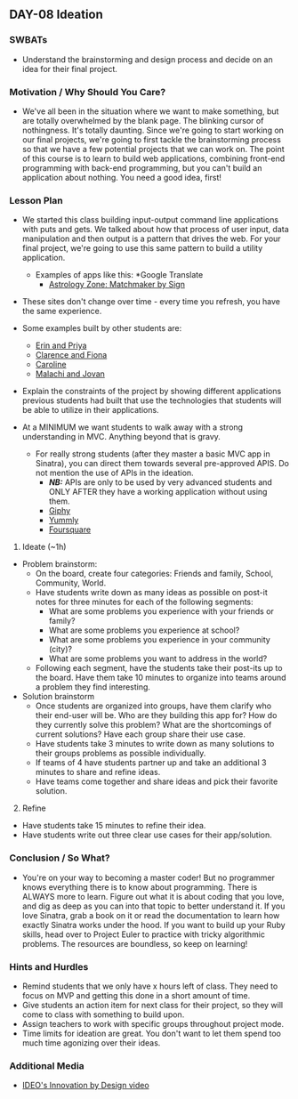 ## DAY-08 Ideation 

### SWBATs
+ Understand the brainstorming and design process and decide on an idea for their final project.

### Motivation / Why Should You Care?
+ We've all been in the situation where we want to make something, but are totally overwhelmed by the blank page. The blinking cursor of nothingness. It's totally daunting. Since we're going to start working on our final projects, we're going to first tackle the brainstorming process so that we have a few potential projects that we can work on. The point of this course is to learn to build web applications, combining front-end programming with back-end programming, but you can't build an application about nothing. You need a good idea, first!

### Lesson Plan
+ We started this class building input-output command line applications with puts and gets. We talked about how that process of user input, data manipulation and then output is a pattern that drives the web. For your final project, we're going to use this same pattern to build a utility application. 
  * Examples of apps like this: 
    *Google Translate 
    * [Astrology Zone: Matchmaker by Sign](http://www.astrologyzone.com/main.html)
+ These sites don't change over time - every time you refresh, you have the same experience.

+ Some examples built by other students are:
  * [Erin and Priya](http://moodmusic-fi.herokuapp.com)
  * [Clarence and Fiona](http://breaking-as.herokuapp.com/)
  * [Caroline](http://monogram-maker.herokuapp.com)
  * [Malachi and Jovan](http://which-fruit-are-you.herokuapp.com)
+ Explain the constraints of the project by showing different applications previous students had built that use the technologies that students will be able to utilize in their applications. 

+ At a MINIMUM we want students to walk away with a strong understanding in MVC. Anything beyond that is gravy.
  * For really strong students (after they master a basic MVC app in Sinatra), you can direct them towards several pre-approved APIS. Do not mention the use of APIs in the ideation.
    * ***NB:*** APIs are only to be used by very advanced students and ONLY AFTER they have a working application without using them.
    * [Giphy](https://GitHub.com/learn-co-curriculum/hs-giphy-api)
    * [Yummly](https://GitHub.com/learn-co-curriculum/hs-yummly-api)
    * [Foursquare](https://GitHub.com/learn-co-curriculum/foursquare-wrapper)

1. Ideate (~1h)
  + Problem brainstorm:
    + On the board, create four categories: Friends and family, School, Community, World. 
    + Have students write down as many ideas as possible on post-it notes for three minutes for each of the following segments:
      + What are some problems you experience with your friends or family?
      + What are some problems you experience at school?
      + What are some problems you experience in your community (city)?
      + What are some problems you want to address in the world?
    + Following each segment, have the students take their post-its up to the board.  Have them take 10 minutes to  organize into teams around a problem they find interesting.
  + Solution brainstorm
    + Once students are organized into groups, have them clarify who their end-user will be.  Who are they building this app for? How do they currently solve this problem? What are the shortcomings of current solutions? Have each group share their use case.
    + Have students take 3 minutes to write down as many solutions to their groups problems as possible individually.
    + If teams of 4 have students partner up and take an additional 3 minutes to share and refine ideas.
    + Have teams come together and share ideas and pick their favorite solution. 
2. Refine
  + Have students take 15 minutes to refine their idea.
  + Have students write out three clear use cases for their app/solution.

### Conclusion / So What?
+ You're on your way to becoming a master coder! But no programmer knows everything there is to know about programming. There is ALWAYS more to learn. Figure out what it is about coding that you love, and dig as deep as you can into that topic to better understand it. If you love Sinatra, grab a book on it or read the documentation to learn how exactly Sinatra works under the hood. If you want to build up your Ruby skills, head over to Project Euler to practice with tricky algorithmic problems. The resources are boundless, so keep on learning!

### Hints and Hurdles
+ Remind students that we only have x hours left of class. They need to focus on MVP and getting this done in a short amount of time.
+ Give students an action item for next class for their project, so they will come to class with something to build upon.
+ Assign teachers to work with specific groups throughout project mode.
+ Time limits for ideation are great. You don't want to let them spend too much time agonizing over their ideas.


### Additional Media
+ [IDEO's Innovation by Design video](https://www.youtube.com/watch?v=M66ZU2PCIcM)
